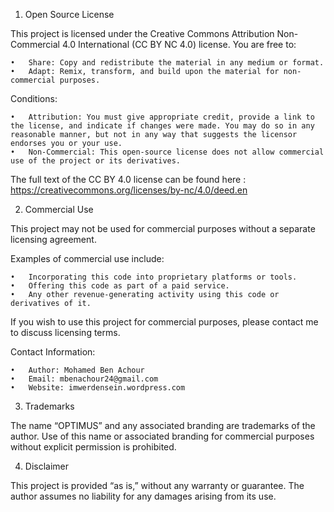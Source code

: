 1. Open Source License

This project is licensed under the Creative Commons Attribution Non-Commercial 4.0 International (CC BY NC 4.0) license.
You are free to:

	•	Share: Copy and redistribute the material in any medium or format.
	•	Adapt: Remix, transform, and build upon the material for non-commercial purposes.

Conditions:

	•	Attribution: You must give appropriate credit, provide a link to the license, and indicate if changes were made. You may do so in any reasonable manner, but not in any way that suggests the licensor endorses you or your use.
	•	Non-Commercial: This open-source license does not allow commercial use of the project or its derivatives.

The full text of the CC BY 4.0 license can be found here : https://creativecommons.org/licenses/by-nc/4.0/deed.en

2. Commercial Use

This project may not be used for commercial purposes without a separate licensing agreement.

Examples of commercial use include:

	•	Incorporating this code into proprietary platforms or tools.
	•	Offering this code as part of a paid service.
	•	Any other revenue-generating activity using this code or derivatives of it.

If you wish to use this project for commercial purposes, please contact me to discuss licensing terms.

Contact Information:

	•	Author: Mohamed Ben Achour
	•	Email: mbenachour24@gmail.com
	•	Website: imwerdensein.wordpress.com

3. Trademarks

The name “OPTIMUS” and any associated branding are trademarks of the author. Use of this name or associated branding for commercial purposes without explicit permission is prohibited.

4. Disclaimer

This project is provided “as is,” without any warranty or guarantee. The author assumes no liability for any damages arising from its use.
